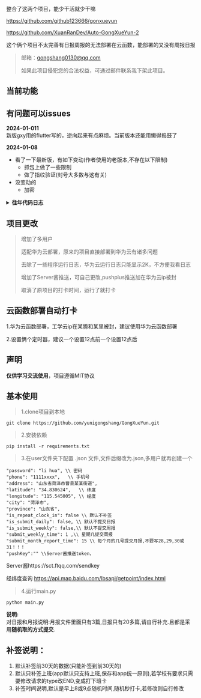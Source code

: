 
整合了这两个项目，能少干活就少干嘛

https://github.com/github123666/gonxueyun 

https://github.com/XuanRanDev/Auto-GongXueYun-2

这个俩个项目不太完善有日报周报的无法部署在云函数，能部署的又没有周报日报


> 邮箱：gongshang0130@qq.com
>
> 如果此项目侵犯您的合法权益，可通过邮件联系我下架此项目。
>


## 当前功能

## 有问题可以issues
**2024-01-011**   
新版gxy用的flutter写的，逆向起来有点麻烦。当前版本还能用懒得捣鼓了

**2024-01-08**  
+ 看了一下最新版，有如下变动(作者使用的老版本,不存在以下限制)
  - 抓包上做了一些限制
  - 做了指纹验证(封号大多数与这有关)
+ 没变动的 
  - 加密
<details> <summary> <b>往年代码日志</b> </summary> 
  
**2023-12-12**

+ 新增添加代理选项
+ 基本功能已完善
+ 新增打卡环境(免费)

**2023-12-11**

+ 1修改bug
+ 2完善日报和周报
+ 3新增提交月报

**2023-12-9**

+ 1 新增提交日报
+ 2 新增提交周报

**2023-12-4**

1. 打卡
2. 补签(补前未30天打卡)

</details>

## 项目更改

>增加了多用户
>
>适配华为云部署，原来的项目直接部署到华为云有诸多问题
>
>去除了一些程序运行日志，华为云运行日志只能显示2K，不方便我看日志
>
>增加了Server酱推送，可自己更改,pushplus推送加在华为云ip被封
>
>取消了原项目的打卡时间，运行了就打卡

## 云函数部署自动打卡

1.华为云函数部署，工学云ip在某腾和某里被封，建议使用华为云函数部署

2.设置俩个定时器，建议一个设置12点前一个设置12点后


## 声明

**仅供学习交流使用**，项目遵循MIT协议


## 基本使用

>1.clone项目到本地

```
git clone https://github.com/yunigongshang/GongXueYun.git
```

>2.安装依赖

```
pip install -r requirements.txt
```

>3.在user文件夹下配置 .json 文件,文件后缀改为.json,多用户就再创建一个


```angular2html
"password": "li hua", \\ 密码
"phone": "1111xxxx",   \\ 手机号
"address": "山东省菏泽市曹县某某街道",
"latitude": "34.830624",   \\ 纬度 
"longitude": "115.545005", \\ 经度
"city": "菏泽市",
"province": "山东省",
"is_repeat_clock_in": false \\ 默认不补签
"is_submit_daily": false, \\ 默认不提交日报
"is_submit_weekly": false,\\ 默认不提交周报
"submit_weekly_time": 1 ,\\ 星期几提交周报
"submit_month_report_time": 15 \\ 每个月的几号提交月报,不要写28,29,30或31！！！
"pushKey":"" \\Server酱推送token，
```

Server酱https://sct.ftqq.com/sendkey

经纬度查询 https://api.map.baidu.com/lbsapi/getpoint/index.html

>4.运行main.py
```
python main.py
```


**说明:**  
对日报和月报说明:月报文件里面只有3篇,日报只有20多篇,请自行补充.且都是采用**随机取的方式提交**.


## **补签说明**：

1. 默认补签前30天的数据(只能补签到前30天的)
2. 默认只补签上班(app默认只支持上班,保存和app统一原则),若学校有要求只需要修改请求的type改END,变成打下班卡
3. 补签时间说明,默认是早上8或9点随机时间,随机秒打卡,若修改则自行修改
